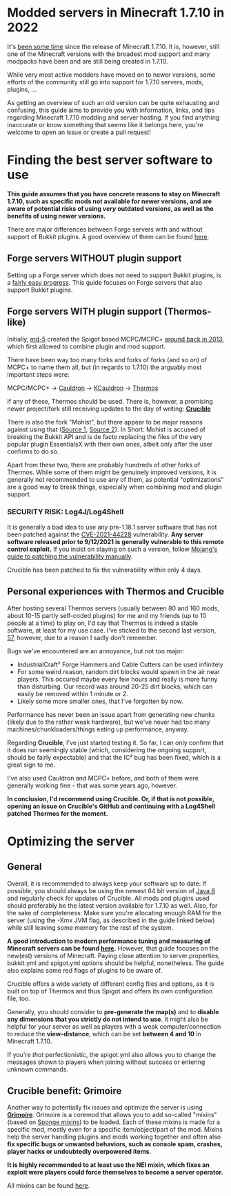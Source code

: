 # Modded servers in Minecraft 1.7.10 in 2022
It's [been some time](https://howoldisminecraft1710.today) since the release of Minecraft 1.7.10. It is, however, still one of the Minecraft versions with the broadest mod support and many modpacks have been and are still being created in 1.7.10.

While very most active modders have moved on to newer versions, some efforts of the community still go into support for 1.7.10 servers, mods, plugins, ...

As getting an overview of such an old version can be quite exhausting and confusing, this guide aims to provide you with information, links, and tips regarding Minecraft 1.7.10 modding and server hosting. If you find anything inaccurate or know something that seems like it belongs here, you're welcome to open an issue or create a pull request!

# Finding the best server software to use

**This guide assumes that you have concrete reasons to stay on Minecraft 1.7.10, such as specific mods not available for newer versions, and are aware of potential risks of using *very* outdated versions, as well as the benefits of using newer versions.**

There are major differences between Forge servers with and without support of Bukkit plugins. A good overview of them can be found [here](https://madelinemiller.dev/blog/minecraft-hybrid-servers).

## Forge servers WITHOUT plugin support
Setting up a Forge server which does not need to support Bukkit plugins, is a [fairly easy progress](https://minecraft.fandom.com/wiki/Tutorials/Setting_up_a_Minecraft_Forge_server#1.6_to_1.16.5). This guide focuses on Forge servers that also support Bukkit plugins.

## Forge servers WITH plugin support (Thermos-like)
Initially, [md-5](https://github.com/md-5) created the Spigot based MCPC/MCPC+ [around back in 2013](https://www.minecraftforum.net/forums/support/server-support-and/1883281-what-is-mcpc), which first allowed to combine plugin and mod support.

There have been way too many forks and forks of forks (and so on) of MCPC+ to name them all, but (in regards to 1.7.10) the arguably most important steps were:

MCPC/MCPC+ -> [Cauldron](https://sourceforge.net/projects/cauldron-unofficial/files/1.7.10) -> [KCauldron](https://sourceforge.net/projects/kcauldron/files) -> [Thermos](https://github.com/CyberdyneCC/Thermos)

If any of these, Thermos should be used. There is, however, a promising newer project/fork still receiving updates to the day of writing: [**Crucible**](https://github.com/CrucibleMC/Crucible)

There is also the fork "Mohist", but there appear to be major reasons against using that ([Source 1](https://github.com/kennytv/list-of-shame), [Source 2](https://essentialsx.net/do-not-use-mohist.html)). In Short: Mohist is accused of breaking the Bukkit API and is de facto replacing the files of the very popular plugin EssentialsX with their own ones, albeit only after the user confirms to do so.

Apart from these two, there are probably hundreds of other forks of Thermos. While some of them might be genuinely improved versions, it is generally not recommended to use any of them, as potential "optimizations" are a good way to break things, especially when combining mod and plugin support.

### SECURITY RISK: Log4J/Log4Shell
It is generally a bad idea to use any pre-1.18.1 server software that has not been patched against the [CVE-2021-44228](https://cve.mitre.org/cgi-bin/cvename.cgi?name=CVE-2021-44228) vulnerability.
**Any server software released prior to 9/12/2021 is generally vulnerable to this remote control exploit.**
If you insist on staying on such a version, follow [Mojang's guide to patching the vulnerability manually](https://www.minecraft.net/nl-nl/article/important-message--security-vulnerability-java-edition).

Crucible has been patched to fix the vulnerability within only 4 days.

## Personal experiences with Thermos and Crucible
After hosting several Thermos servers (usually between 80 and 160 mods, about 10-15 partly self-coded plugins) for me and my friends (up to 10 people at a time) to play on, I'd say that Thermos is indeed a stable software, at least for my use case. I've sticked to the second last version, [57](https://github.com/CyberdyneCC/Thermos/releases/tag/57), however, due to a reason I sadly don't remember.

Bugs we've encountered are an annoyance, but not too major:
* IndustrialCraft² Forge Hammers and Cable Cutters can be used infinitely
* For some weird reason, random dirt blocks would spawn in the air near players. This occured maybe every few hours and really is more funny than disturbing. Our record was around 20-25 dirt blocks, which can easily be removed within 1 minute or 2.
* Likely some more smaller ones, that I've forgotten by now.

Performance has never been an issue apart from generating new chunks (likely due to the rather weak hardware), but we've never had too many machines/chunkloaders/things eating up performance, anyway.

Regarding **Crucible**, I've just started testing it. So far, I can only confirm that it does run seemingly stable (which, considering the ongoing support, should be fairly expectable) and that the IC² bug has been fixed, which is a great sign to me.

I've also used Cauldron and MCPC+ before, and both of them were generally working fine - that was some years ago, however.

**In conclusion, I'd recommend using Crucible. Or, if that is not possible, opening an issue on Crucible's GitHub and continuing with a Log4Shell patched Thermos for the moment.**

# Optimizing the server
## General
Overall, it is recommended to always keep your software up to date: If possible, you should always be using the newest 64 bit version of [Java 8](https://java.com/de/download/manual.jsp) and regularly check for updates of Crucible. All mods and plugins used should preferably be the latest version available for 1.7.10 as well. Also, for the sake of completeness: Make sure you're allocating enough RAM for the server (using the -Xmx JVM flag, as described in the guide linked below) while still leaving some memory for the rest of the system.

**A good introduction to modern performance tuning and measuring of Minecraft servers can be found [here](https://github.com/YouHaveTrouble/minecraft-optimization).** However, that guide focuses on the new(est) versions of Minecraft. Paying close attention to server.properties, bukkit.yml and spigot.yml options should be helpful, nonetheless. The guide also explains some red flags of plugins to be aware of.

Crucible offers a wide variety of different config files and options, as it is built on top of Thermos and thus Spigot and offers its own configuration file, too.

Generally, you should consider to **pre-generate the map(s)** and to **disable any dimensions that you strictly do not intend to use**.
It might also be helpful for your server as well as players with a weak computer/connection to reduce the **view-distance**, which can be set **between 4 and 10** in Minecraft 1.7.10.

If you're *that* perfectionistic, the spigot.yml also allows you to change the messages shown to players when joining without success or entering unknown commands.

## Crucible benefit: Grimoire
Another way to potentially fix issues and optimize the server is using [**Grimoire**](https://github.com/CrucibleMC/Grimoire-legacy).
Grimoire is a coremod that allows you to add so-called "mixins" (based on [Sponge mixins](https://github.com/SpongePowered/Mixin)) to be loaded. Each of these mixins is made for a specific mod, mostly even for a specific item/object/part of the mod. Mixins help the server handling plugins and mods working together and often also **fix specific bugs or unwanted behaviors, such as console spam, crashes, player hacks or undoubtedly overpowered items**.

**It is highly recommended to at least use the NEI mixin, which fixes an exploit were players could force themselves to become a server operator.**

All mixins can be found [here](https://github.com/CrucibleMC/Grimoire-Mixins-1.7.10).
